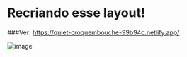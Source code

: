 # Recriando esse layout!

###Ver: https://quiet-croquembouche-99b94c.netlify.app/

![image](https://user-images.githubusercontent.com/55519539/183538055-6cce606c-7d1d-4d15-a4be-ffeb5b37c956.png)
